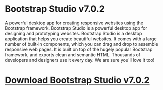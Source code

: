 # Bootstrap Studio v7.0.2

A powerful desktop app for creating responsive websites using the Bootstrap framework. Bootstrap Studio is a powerful desktop app for designing and prototyping websites. Bootstrap Studio is a desktop application that helps you create beautiful websites. It comes with a large number of built-in components, which you can drag and drop to assemble responsive web pages. It is built on top of the hugely popular Bootstrap framework, and exports clean and semantic HTML. Thousands of developers and designers use it every day. We are sure you'll love it too!

# [Download Bootstrap Studio v7.0.2](https://developer.team/web-development/35120-bootstrap-studio-v702.html)
